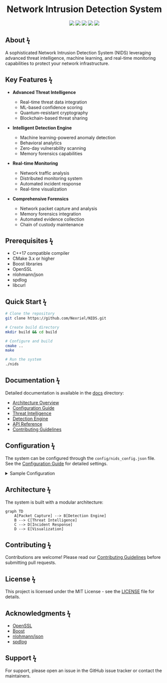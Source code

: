 <div align="center">

# Network Intrusion Detection System

[![](https://img.shields.io/badge/%20-mit-253540?style=for-the-badge&labelColor=a9becd&logo=github)](https://raw.githubusercontent.com/Nexriel/NIDS/refs/heads/main/LICENSE)
![](https://img.shields.io/badge/%20-C%2B%2B%2017-253540?style=for-the-badge&labelColor=a9becd&logo=github)
![](https://img.shields.io/badge/%20-CMake%203.x-253540?style=for-the-badge&labelColor=a9becd&logo=c%2B%2B)
[![](https://img.shields.io/badge/%20-stars-253540?style=for-the-badge&labelColor=a9becd&logo=github)](https://github.com/Nexriel/NIDS/stargazers)
[![](https://img.shields.io/badge/%20-issues-253540?style=for-the-badge&labelColor=a9becd&logo=github)](https://github.com/Nexriel/NIDS/issues)


</div>

## About ϟ

A sophisticated Network Intrusion Detection System (NIDS) leveraging advanced threat intelligence, machine learning, and real-time monitoring capabilities to protect your network infrastructure.

## Key Features ϟ

- **Advanced Threat Intelligence**
  - Real-time threat data integration
  - ML-based confidence scoring
  - Quantum-resistant cryptography
  - Blockchain-based threat sharing

- **Intelligent Detection Engine**
  - Machine learning-powered anomaly detection
  - Behavioral analytics
  - Zero-day vulnerability scanning
  - Memory forensics capabilities

- **Real-time Monitoring**
  - Network traffic analysis
  - Distributed monitoring system
  - Automated incident response
  - Real-time visualization

- **Comprehensive Forensics**
  - Network packet capture and analysis
  - Memory forensics integration
  - Automated evidence collection
  - Chain of custody maintenance

## Prerequisites ϟ

- C++17 compatible compiler
- CMake 3.x or higher
- Boost libraries
- OpenSSL
- nlohmann/json
- spdlog
- libcurl

## Quick Start ϟ

```bash
# Clone the repository
git clone https://github.com/Nexriel/NIDS.git

# Create build directory
mkdir build && cd build

# Configure and build
cmake ..
make

# Run the system
./nids
```

## Documentation ϟ

Detailed documentation is available in the [docs](docs/) directory:

- [Architecture Overview](docs/architecture.md)
- [Configuration Guide](docs/configuration.md)
- [Threat Intelligence](docs/threat-intelligence.md)
- [Detection Engine](docs/detection-engine.md)
- [API Reference](docs/api-reference.md)
- [Contributing Guidelines](docs/contributing.md)

## Configuration ϟ

The system can be configured through the `config/nids_config.json` file. See the [Configuration Guide](docs/configuration.md) for detailed settings.

<details>
<summary>Sample Configuration</summary>

```json
{
  "threat_intelligence": {
    "feeds": [...],
    "update_interval": 3600,
    "cache_ttl": 86400
  },
  "detection_engine": {
    "sensitivity": "high",
    "ml_model_path": "models/"
  }
}
```
</details>

## Architecture ϟ

The system is built with a modular architecture:

```mermaid
graph TD
    A[Packet Capture] --> B[Detection Engine]
    B --> C[Threat Intelligence]
    C --> D[Incident Response]
    D --> E[Visualization]
```

## Contributing ϟ

Contributions are welcome! Please read our [Contributing Guidelines](docs/contributing.md) before submitting pull requests.

## License ϟ

This project is licensed under the MIT License - see the [LICENSE](LICENSE) file for details.

## Acknowledgments ϟ

- [OpenSSL](https://www.openssl.org/)
- [Boost](https://www.boost.org/)
- [nlohmann/json](https://github.com/nlohmann/json)
- [spdlog](https://github.com/gabime/spdlog)

## Support ϟ

For support, please open an issue in the GitHub issue tracker or contact the maintainers.
